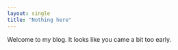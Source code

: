 ```yaml
---
layout: single
title: "Nothing here"
---
```

Welcome to my blog. It looks like you came a bit too early.
